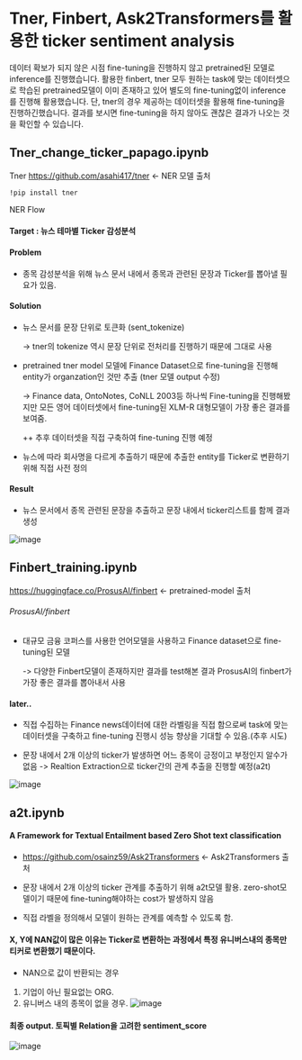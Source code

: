 # Tner, Finbert, Ask2Transformers를 활용한 ticker sentiment analysis

데이터 확보가 되지 않은 시점 fine-tuning을 진행하지 않고 pretrained된 모델로 inference를 진행했습니다.
활용한 finbert, tner 모두 원하는 task에 맞는 데이터셋으로 학습된 pretrained모델이 이미 존재하고 있어 별도의 fine-tuning없이 inference를 진행해 활용했습니다.
단, tner의 경우 제공하는 데이터셋을 활용해 fine-tuning을 진행하긴했습니다.
결과를 보시면 fine-tuning을 하지 않아도 괜찮은 결과가 나오는 것을 확인할 수 있습니다.


## Tner_change_ticker_papago.ipynb

Tner https://github.com/asahi417/tner <- NER 모델 출처

`!pip install tner`

NER Flow

#### Target : 뉴스 테마별 Ticker 감성분석 

#### Problem 
- 종목 감성분석을 위해 뉴스 문서 내에서 종목과 관련된 문장과 Ticker를 뽑아낼 필요가 있음.

#### Solution
- 뉴스 문서를 문장 단위로 토큰화 (sent_tokenize)

  -> tner의 tokenize 역시 문장 단위로 전처리를 진행하기 때문에 그대로 사용

- pretrained tner model 모델에 Finance Dataset으로 fine-tuning을 진행해 entity가 organzation인 것만 추출 (tner 모델 output 수정)

  -> Finance data, OntoNotes, CoNLL 2003등 하나씩 Fine-tuning을 진행해봤지만 모든 영어 데이터셋에서 fine-tuning된 XLM-R 대형모델이 가장 좋은 결과를 보여줌.
    
    ++ 추후 데이터셋을 직접 구축하여 fine-tuning 진행 예정

- 뉴스에 따라 회사명을 다르게 추출하기 때문에 추출한 entity를 Ticker로 변환하기 위해 직접 사전 정의

#### Result
- 뉴스 문서에서 종목 관련된 문장을 추출하고 문장 내에서 ticker리스트를 함께 결과 생성

![image](https://user-images.githubusercontent.com/103553532/178190584-f889df13-f3fa-4daa-b5b3-80686f2a69f9.png)


## Finbert_training.ipynb



https://huggingface.co/ProsusAI/finbert <- pretrained-model 출처

###### ProsusAI/finbert
- 대규모 금융 코퍼스를 사용한 언어모델을 사용하고 Finance dataset으로 fine-tuning된 모델

  -> 다양한 Finbert모델이 존재하지만 결과를 test해본 결과 ProsusAI의 finbert가 가장 좋은 결과를 뽑아내서 사용
  
#### later..
- 직접 수집하는 Finance news데이터에 대한 라벨링을 직접 함으로써 task에 맞는 데이터셋을 구축하고 fine-tuning 진행시 성능 향상을 기대할 수 있음.(추후 시도)

- 문장 내에서 2개 이상의 ticker가 발생하면 어느 종목이 긍정이고 부정인지 알수가 없음 -> Realtion Extraction으로 ticker간의 관계 추출을 진행할 예정(a2t)


![image](https://user-images.githubusercontent.com/103553532/178198490-29f5eed6-eb32-4639-8fea-e8b888009c42.png)

## a2t.ipynb
#### A Framework for Textual Entailment based Zero Shot text classification
- https://github.com/osainz59/Ask2Transformers <- Ask2Transformers 출처

- 문장 내에서 2개 이상의 ticker 관계를 추출하기 위해 a2t모델 활용. zero-shot모델이기 때문에 fine-tuning해야하는 cost가 발생하지 않음
- 직접 라벨을 정의해서 모델이 원하는 관계를 예측할 수 있도록 함.

#### X, Y에 NAN값이 많은 이유는 Ticker로 변환하는 과정에서 특정 유니버스내의 종목만 티커로 변환했기 때문이다.
- NAN으로 값이 반환되는 경우
1. 기업이 아닌 필요없는 ORG.  
2. 유니버스 내의 종목이 없을 경우. 
![image](https://user-images.githubusercontent.com/103553532/187317829-e1ab86f9-d066-4065-8356-264d50e31848.png)

#### 최종 output. 토픽별 Relation을 고려한 sentiment_score
![image](https://user-images.githubusercontent.com/103553532/187317648-5b24b8a4-f7d4-4fa2-98cb-498f8de3c514.png)








